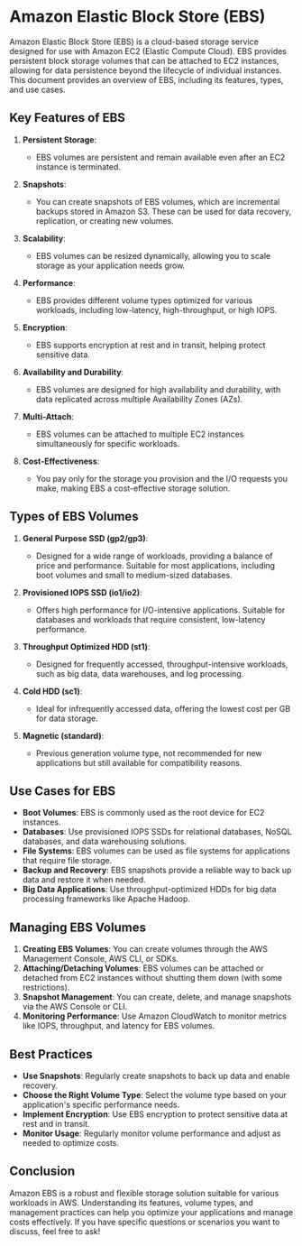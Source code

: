 # Amazon Elastic Block Store (EBS)

Amazon Elastic Block Store (EBS) is a cloud-based storage service designed for use with Amazon EC2 (Elastic Compute Cloud). EBS provides persistent block storage volumes that can be attached to EC2 instances, allowing for data persistence beyond the lifecycle of individual instances. This document provides an overview of EBS, including its features, types, and use cases. 

## Key Features of EBS

1. **Persistent Storage**:
   - EBS volumes are persistent and remain available even after an EC2 instance is terminated.

2. **Snapshots**:
   - You can create snapshots of EBS volumes, which are incremental backups stored in Amazon S3. These can be used for data recovery, replication, or creating new volumes.

3. **Scalability**:
   - EBS volumes can be resized dynamically, allowing you to scale storage as your application needs grow.

4. **Performance**:
   - EBS provides different volume types optimized for various workloads, including low-latency, high-throughput, or high IOPS.

5. **Encryption**:
   - EBS supports encryption at rest and in transit, helping protect sensitive data.

6. **Availability and Durability**:
   - EBS volumes are designed for high availability and durability, with data replicated across multiple Availability Zones (AZs).

7. **Multi-Attach**:
   - EBS volumes can be attached to multiple EC2 instances simultaneously for specific workloads.

8. **Cost-Effectiveness**:
   - You pay only for the storage you provision and the I/O requests you make, making EBS a cost-effective storage solution.

## Types of EBS Volumes

1. **General Purpose SSD (gp2/gp3)**:
   - Designed for a wide range of workloads, providing a balance of price and performance. Suitable for most applications, including boot volumes and small to medium-sized databases.

2. **Provisioned IOPS SSD (io1/io2)**:
   - Offers high performance for I/O-intensive applications. Suitable for databases and workloads that require consistent, low-latency performance.

3. **Throughput Optimized HDD (st1)**:
   - Designed for frequently accessed, throughput-intensive workloads, such as big data, data warehouses, and log processing.

4. **Cold HDD (sc1)**:
   - Ideal for infrequently accessed data, offering the lowest cost per GB for data storage.

5. **Magnetic (standard)**:
   - Previous generation volume type, not recommended for new applications but still available for compatibility reasons.

## Use Cases for EBS

- **Boot Volumes**: EBS is commonly used as the root device for EC2 instances.
- **Databases**: Use provisioned IOPS SSDs for relational databases, NoSQL databases, and data warehousing solutions.
- **File Systems**: EBS volumes can be used as file systems for applications that require file storage.
- **Backup and Recovery**: EBS snapshots provide a reliable way to back up data and restore it when needed.
- **Big Data Applications**: Use throughput-optimized HDDs for big data processing frameworks like Apache Hadoop.

## Managing EBS Volumes

1. **Creating EBS Volumes**: You can create volumes through the AWS Management Console, AWS CLI, or SDKs.
2. **Attaching/Detaching Volumes**: EBS volumes can be attached or detached from EC2 instances without shutting them down (with some restrictions).
3. **Snapshot Management**: You can create, delete, and manage snapshots via the AWS Console or CLI.
4. **Monitoring Performance**: Use Amazon CloudWatch to monitor metrics like IOPS, throughput, and latency for EBS volumes.

## Best Practices

- **Use Snapshots**: Regularly create snapshots to back up data and enable recovery.
- **Choose the Right Volume Type**: Select the volume type based on your application's specific performance needs.
- **Implement Encryption**: Use EBS encryption to protect sensitive data at rest and in transit.
- **Monitor Usage**: Regularly monitor volume performance and adjust as needed to optimize costs.

## Conclusion

Amazon EBS is a robust and flexible storage solution suitable for various workloads in AWS. Understanding its features, volume types, and management practices can help you optimize your applications and manage costs effectively. If you have specific questions or scenarios you want to discuss, feel free to ask!
